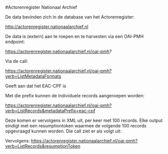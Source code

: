 #Actorenregister Nationaal Archief

De data bevinden zich in de database van het Actorenregister:

http://actorenregister.nationaalarchief.nl 

De data is (extern) aan te roepen en te harvesten via een OAI-PMH endpoint:

https://actorenregister.nationaalarchief.nl/oai-pmh?

Via de call:

https://actorenregister.nationaalarchief.nl/oai-pmh?verb=ListMetadataFormats

Geeft aan dat het <metadataformat> EAC-CPF is

Met die prefix kunnen de individuele records aangeroepen worden: 


https://actorenregister.nationaalarchief.nl/oai-pmh?verb=ListRecords&metadataPrefix=eac-cpf

Deze komen er vervolgens in XML uit, per keer met 100 records. Elke output eindigt met een resumptiontoken waarmee de volgende 100 records opgevraagd kunnen worden. Die call ziet er als volgt uit:


Vervolgens:  https://actorenregister.nationaalarchief.nl/oai-pmh?verb=ListRecords&resumptionToken

